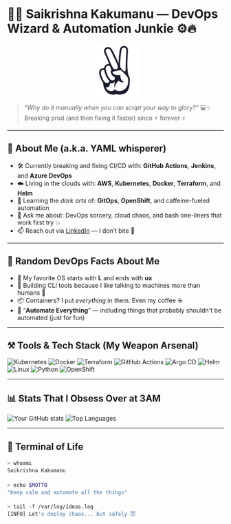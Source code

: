 <!-- WELCOME TO THE CHAOS OF AUTOMATION 🤖 -->

# 👨‍💻 Saikrishna Kakumanu — DevOps Wizard & Automation Junkie ⚙️🔥

<p align="center">
  <img src="media/peace.jpg" alt="Peace Sign" width="120"/>
</p>

> *“Why do it manually when you can script your way to glory?”* 💻✨  
> Breaking prod (and then fixing it faster) since ⚡ forever ⚡

---

## 🚀 About Me (a.k.a. YAML whisperer)

- 🛠 Currently breaking and fixing CI/CD with: **GitHub Actions**, **Jenkins**, and **Azure DevOps**  
- ☁️ Living in the clouds with: **AWS**, **Kubernetes**, **Docker**, **Terraform**, and **Helm**
- 🔁 Learning the *dark arts* of: **GitOps**, **OpenShift**, and caffeine-fueled automation
- 📢 Ask me about: DevOps sorcery, cloud chaos, and bash one-liners that work first try 💥
- 📫 Reach out via [LinkedIn](https://www.linkedin.com/in/saikrishna-kakumanu-853b13243) — I don’t bite 🐍

---

## 🧠 Random DevOps Facts About Me

- 🐧 My favorite OS starts with **L** and ends with **ux**  
- 🧰 Building CLI tools because I like talking to machines more than humans 🤖  
- 📦 Containers? I put *everything* in them. Even my coffee ☕  
- 🧹 “**Automate Everything**” — including things that probably shouldn't be automated (just for fun)

---

## ⚒️ Tools & Tech Stack (My Weapon Arsenal)

![Kubernetes](https://img.shields.io/badge/-Kubernetes-326CE5?style=flat&logo=kubernetes&logoColor=white)
![Docker](https://img.shields.io/badge/-Docker-2496ED?style=flat&logo=docker&logoColor=white)
![Terraform](https://img.shields.io/badge/-Terraform-623CE4?style=flat&logo=terraform&logoColor=white)
![GitHub Actions](https://img.shields.io/badge/-GitHub%20Actions-2088FF?style=flat&logo=github-actions&logoColor=white)
![Argo CD](https://img.shields.io/badge/-Argo--CD-EF7B4D?style=flat&logo=argo&logoColor=white)
![Helm](https://img.shields.io/badge/-Helm-0F1689?style=flat&logo=helm&logoColor=white)
![Linux](https://img.shields.io/badge/-Linux-FCC624?style=flat&logo=linux&logoColor=black)
![Python](https://img.shields.io/badge/-Python-3776AB?style=flat&logo=python&logoColor=white)
![OpenShift](https://img.shields.io/badge/-OpenShift-ee0000?style=flat&logo=red-hat-open-shift&logoColor=white)

---

## 📊 Stats That I Obsess Over at 3AM

![Your GitHub stats](https://github-readme-stats.vercel.app/api?username=Chem2527&show_icons=true&theme=tokyonight)
![Top Languages](https://github-readme-stats.vercel.app/api/top-langs/?username=Chem2527&layout=compact&theme=tokyonight)

---

## 🧪 Terminal of Life

```bash
> whoami
Saikrishna Kakumanu

> echo $MOTTO
"Keep calm and automate all the things"

> tail -f /var/log/ideas.log
[INFO] Let's deploy chaos... but safely 😈
